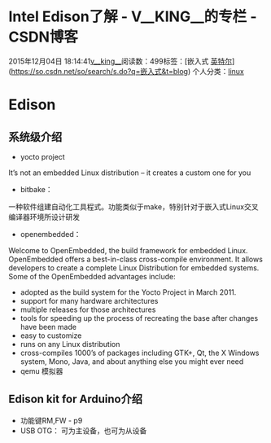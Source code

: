 # Intel Edison了解 - V__KING__的专栏 - CSDN博客





2015年12月04日 18:14:41[v__king__](https://me.csdn.net/V__KING__)阅读数：499标签：[嵌入式																[英特尔](https://so.csdn.net/so/search/s.do?q=英特尔&t=blog)](https://so.csdn.net/so/search/s.do?q=嵌入式&t=blog)
个人分类：[linux](https://blog.csdn.net/V__KING__/article/category/1733387)








# Edison

## 系统级介绍
- yocto project 

It’s not an embedded Linux distribution – it creates a custom one for you
- bitbake： 

一种软件组建自动化工具程式。功能类似于make，特别针对于嵌入式Linux交叉编译器环境所设计研发
- openembedded： 

Welcome to OpenEmbedded, the build framework for embedded Linux. OpenEmbedded offers a best-in-class cross-compile environment. It allows developers to create a complete Linux Distribution for embedded systems. Some of the OpenEmbedded advantages include: 
- adopted as the build system for the Yocto Project in March 2011.
- support for many hardware architectures
- multiple releases for those architectures
- tools for speeding up the process of recreating the base after changes have been made
- easy to customize
- runs on any Linux distribution
- cross-compiles 1000’s of packages including GTK+, Qt, the X Windows system, Mono, Java, and about anything else you might ever need 
- qemu 模拟器

## Edison kit for Arduino介绍
- 功能键RM,FW - p9
- USB OTG： 可为主设备，也可为从设备





